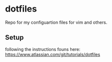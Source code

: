 # dotfiles

Repo for my configuartion files for vim and others. 

## Setup
following the instructions founs here: https://www.atlassian.com/git/tutorials/dotfiles
